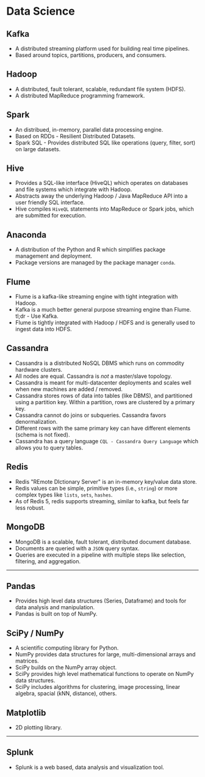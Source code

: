 # Data Science

## Kafka

* A distributed streaming platform used for building real time pipelines.
* Based around topics, partitions, producers, and consumers.

## Hadoop

* A distributed, fault tolerant, scalable, redundant file system (HDFS).
* A distributed MapReduce programming framework.

## Spark

* An distribued, in-memory, parallel data processing engine.
* Based on RDDs - Resilient Distributed Datasets.
* Spark SQL - Provides distributed SQL like operations (query, filter, sort) on large datasets.

## Hive

* Provides a SQL-like interface (HiveQL) which operates on databases and file systems which integrate with Hadoop.
* Abstracts away the underlying Hadoop / Java MapReduce API into a user friendly SQL interface.
* Hive compiles `HiveQL` statements into MapReduce or Spark jobs, which are submitted for execution.

## Anaconda

* A distribution of the Python and R which simplifies package management and deployment.
* Package versions are managed by the package manager `conda`.

## Flume

* Flume is a kafka-like streaming engine with tight integration with Hadoop.
* Kafka is a much better general purpose streaming engine than Flume. tl;dr - Use Kafka.
* Flume is tightly integrated with Hadoop / HDFS and is generally used to ingest data into HDFS.

## Cassandra

* Cassandra is a distributed NoSQL DBMS which runs on commodity hardware clusters.
* All nodes are equal. Cassandra is *not* a master/slave topology.
* Cassandra is meant for multi-datacenter deployments and scales well when new
  machines are added / removed.
* Cassandra stores rows of data into tables (like DBMS), and partitioned using a
  partition key. Within a partition, rows are clustered by a primary key.
* Cassandra cannot do joins or subqueries. Cassandra favors denormalization.
* Different rows with the same primary key can have different elements (schema
  is not fixed).
* Cassandra has a query language `CQL - Cassandra Query Language` which allows
  you to query tables.

## Redis

* Redis "REmote DIctionary Server" is an in-memory key/value data store.
* Redis values can be simple, primitive types (i.e., `string`) or more complex
  types like `lists`, `sets`, `hashes`.
* As of Redis 5, redis supports streaming, similar to kafka, but feels far less
  robust.

## MongoDB

* MongoDB is a scalable, fault tolerant, distributed document database.
* Documents are queried with a `JSON` query syntax.
* Queries are executed in a pipeline with multiple steps like selection,
  filtering, and aggregation.

---

## Pandas

* Provides high level data structures (Series, Dataframe) and tools for data analysis and manipulation.
* Pandas is built on top of NumPy.

## SciPy / NumPy

* A scientific computing library for Python.
* NumPy provides data structures for large, multi-dimensional arrays and matrices.
* SciPy builds on the NumPy array object.
* SciPy provides high level mathematical functions to operate on NumPy data structures.
* SciPy includes algorithms for clustering, image processing, linear algebra, spacial (kNN, distance), others.

## Matplotlib

* 2D plotting library.

---

## Splunk

* Splunk is a web based, data analysis and visualization tool.
